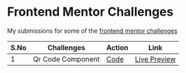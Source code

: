 # Frontend Mentor Challenges

My submissions for some of the [frontend mentor challenges](https://www.frontendmentor.io/challenges)

| S.No | Challenges | Action | Link |
| --- | --- | --- | --- |
| 1 | Qr Code Component | [Code](qr-code-component) | [Live Preview](https://deltanode.github.io/frontend-mentor-challenges/qr-code-component) |
